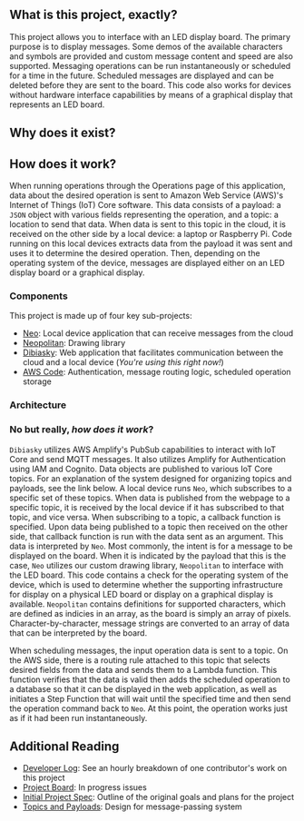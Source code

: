 ## What is this project, exactly?

This project allows you to interface with an LED display board. The primary purpose is to display messages. Some demos of the available characters and symbols are provided and custom message content and speed are also supported. Messaging operations can be run instantaneously or scheduled for a time in the future. Scheduled messages are displayed and can be deleted before they are sent to the board. This code also works for devices without hardware interface capabilities by means of a graphical display that represents an LED board.

## Why does it exist?

## How does it work?

When running operations through the Operations page of this application, data about the desired operation is sent to Amazon Web Service (AWS)'s Internet of Things (IoT) Core software. This data consists of a payload: a `JSON` object with various fields representing the operation, and a topic: a location to send that data. When data is sent to this topic in the cloud, it is received on the other side by a local device: a laptop or Raspberry Pi. Code running on this local devices extracts data from the payload it was sent and uses it to determine the desired operation. Then, depending on the operating system of the device, messages are displayed either on an LED display board or a graphical display.

### Components

This project is made up of four key sub-projects:
- [Neo](https://github.com/alyoshenka/neo): Local device application that can receive messages from the cloud
- [Neopolitan](https://github.com/alyoshenka/neopolitan): Drawing library
- [Dibiasky](https://github.com/alyoshenka/dibiasky): Web application that facilitates communication between the cloud and a local device (*You're using this right now!*)
- [AWS Code](https://gist.github.com/alyoshenka/eefe9ad7b53b275c895f0dbe696694ec): Authentication, message routing logic, scheduled operation storage

### Architecture



### No but really, *how does it work*?

`Dibiasky` utilizes AWS Amplify's PubSub capabilities to interact with IoT Core and send MQTT messages. It also utilizes Amplify for Authentication using IAM and Cognito. Data objects are published to various IoT Core topics. For an explanation of the system designed for organizing topics and payloads, see the link below. A local device runs `Neo`, which subscribes to a specific set of these topics. When data is published from the webpage to a specific topic, it is received by the local device if it has subscribed to that topic, and vice versa. When subscribing to a topic, a callback function is specified. Upon data being published to a topic then received on the other side, that callback function is run with the data sent as an argument. This data is interpreted by `Neo`. Most commonly, the intent is for a message to be displayed on the board. When it is indicated by the payload that this is the case, `Neo` utilizes our custom drawing library, `Neopolitan` to interface with the LED board. This code contains a check for the operating system of the device, which is used to determine whether the supporting infrastructure for display on a physical LED board or display on a graphical display is available. `Neopolitan` contains definitions for supported characters, which are defined as indicies in an array, as the board is simply an array of pixels. Character-by-character, message strings are converted to an array of data that can be interpreted by the board. 

When scheduling messages, the input operation data is sent to a topic. On the AWS side, there is a routing rule attached to this topic that selects desired fields from the data and sends them to a Lambda function. This function verifies that the data is valid then adds the scheduled operation to a database so that it can be displayed in the web application, as well as initiates a Step Function that will wait until the specified time and then send the operation command back to `Neo`. At this point, the operation works just as if it had been run instantaneously.

## Additional Reading
- [Developer Log](https://github.com/alyoshenka/neo/wiki/Developer-Log:-Alexi): See an hourly breakdown of one contributor's work on this project
- [Project Board](https://github.com/users/alyoshenka/projects/2): In progress issues
- [Initial Project Spec](https://github.com/alyoshenka/neo/wiki/New-Teammate-Onboarding#alexis-component): Outline of the original goals and plans for the project
- [Topics and Payloads](https://github.com/alyoshenka/neo/wiki/Topics-and-Payloads): Design for message-passing system